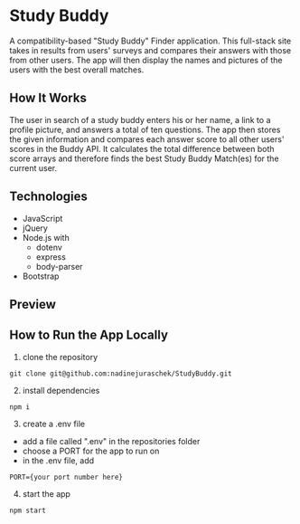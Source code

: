 # Study Buddy

A compatibility-based "Study Buddy" Finder application. This full-stack site takes in results from users' surveys and compares their answers with those from other users. The app will then display the names and pictures of the users with the best overall matches.

## How It Works
The user in search of a study buddy enters his or her name, a link to a profile picture, and answers a total of ten questions. The app then stores the given information and compares each answer score to all other users' scores in the Buddy API. It calculates the total difference between both score arrays and therefore finds the best Study Buddy Match(es) for the current user.

## Technologies
* JavaScript
* jQuery
* Node.js with
  * dotenv
  * express
  * body-parser
* Bootstrap

## Preview


## How to Run the App Locally
1. clone the repository
```
git clone git@github.com:nadinejuraschek/StudyBuddy.git
```
2. install dependencies
```
npm i
```
3. create a .env file
* add a file called ".env" in the repositories folder
* choose a PORT for the app to run on
* in the .env file, add
```
PORT={your port number here}
```
4. start the app
```
npm start
```